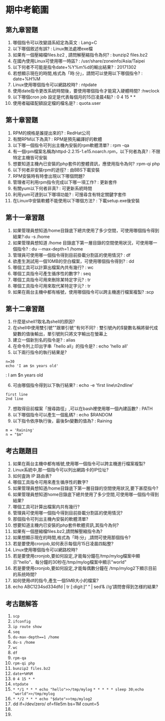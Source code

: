 # 期中考範圍
## 第九章習題
1. 哪個指令可以改變語系紹定為英文 : Lang=C
2. 以下哪個敘述有誤? : Linux無法處裡exe檔
3. 如果有一個壓縮檔files.bz2 , 請問解壓縮指令為何? : bunzip2 files.bz2
4. 在國內使用Linux可使用哪一時區? : /usr/share/zoneinfo/Asia/Taipei
5. 以下何者不可能是指令date+%Y%m%d的輸出結果? : 20171302
6. 若想顯示現在的時間,格式為「時:分」，請問可以使用以下哪個指令? : date+%H%M
7. Linux使用哪個指令可以網路校時? : ntpdate
8. 使用date指令更改系統時間後，要使用哪個指令才能寫入硬體時間? :hwclock
9. 以下哪個cron job 設定是代表每個月的15日凌晨4點? : 0 4 15 * *
10. 使用者磁碟配額設定檔的檔名是? : quota.user
## 第十章習題
1. RPM的規格是誰提出來的? : RedHat公司
2. 有關RPM以下為真? : RPM是預先編譯好的軟體
3. 以下哪一個指令可列出主機內安裝的rpm軟體清單? : rpm -qa
4. 有一個rpm檔案名稱為httpd-2.2.15-1.e15.noarch.rpm，以下何者為真? : 不限特定主機皆可安裝
5. 想要知道主機內已安裝的php套件的整體資訊，應使用指令為何? :rpm-qi php
6. 以下何者非安裝rpm的途徑? : 由BBS下載安裝
7. RPM安裝時有時會出現以下哪個問題?
8. 管理者可利用rpm指令完成以下哪一項工作? : 更新套件 
9. 有關yum以下何者非真? : 可更新系統時間
10. 利用yum可達到以下哪項功能? : 可搜尋含有特定關鍵字套件
11. 在Linux中安裝軟體不能使用以下哪個方法? : 下載setup.exe後安裝
## 第十一章習題
1. 如果管理員想知道/home目錄底下總共使用了多少空間，可使用哪個指令得到結果?:du -s /home
2. 如果管理員想知道 /home 目錄底下第一層目錄的空間使用狀況，可使用哪一個指令? : du --max-depth=1 /home
3. 管理員可使用哪一個指令得到目前掛載分割區的使用情況? : df
4. 欲產生測試用一個10MB的空白檔案，可使用哪個指令得到? : dd
5. 哪個工具可以計算出檔案內共有幾行? : wc
6. 哪個工具指令可產生循序性的數字? : seq
7. 哪個工具指令可用來刪除某特定字元? : tr 
8. 哪個工具指令可用來取代某特定字元? : tr
9. 如果在兩台主機中都有帳號，使用哪個指令可以跨主機進行檔案複製? :scp
## 第十二章習題
1. 什麼是shell?取名為shell的原因?
2. 在shell中使用雙引號""跟單引號''有何不同? : 雙引號內的$變數名稱將替代成變數的值後輸出，單引號則只將文字輸出在螢幕上
3. 建立一個新別名的指令是? : alias
4. 在命令列上印出字串「hello all」的指令是? : echo 'hello all'
5. 以下兩行指令的執行結果是?
```
n=30
echo 'I am $n years old'
```
: I am $n years old

6. 可由哪個指令得到以下執行結果? : echo -e 'first line\n2ndline'

```
first line 
2nd line
```

7. 想取得目前檔案「搜尋路徑」,可以在bash裡使用哪一個內建函數? : PATH
8. 以下哪個指令可以產生一個亂碼? : echo $RANDOM
9. 以下指令依序執行後，最後$n變數的值為? : Raining
```
m = 'Raining'
n = "$m"
```
## 考古題題目
1. 如果在兩台主機中都有帳號,使用哪一個指令可以跨主機進行檔案複製? 
2. Linux系統中,那一個指今可以列出網路卡的IP位址? 
3. 如何査詢 IP 路由表? 
4. 哪個工具指令可用來產生循序性的數字? 
5. 如果管理員想知道/home目錄底下第一層目錄的空間使用狀況,要下甚麼指今? 
6. 如果管理員想知道home目錄底下總共使用了多少空間,可使用哪一個指今得到結果? 
7. 哪個工具可計算出檔案内共有幾行?
8. 管理員可使用哪一個指今得到目前掛載分割區的使用情況?
9. 那個指令可列出主機內安裝的軟體清單?
10. 想要知道主機内已安裝的php套件軟體资訊,其指今為何?
11. 如果有一個歴縮檔files.bz2,請問解壓縮指令為?
12. 如果想顯示現在的時間,格式為「時:分」,請問可使用那個指令?
13. 若是要使用cronjob,如何表示每個月15日凌晨四點整?
14. Linux使用哪個指令可以網路校時?
15. 若是要使用cronjob,要如何設定,才能每分鐘在/tmp/mylog檔案中顯示"hello"、每分鐘的30秒在/tmp/mylog檔案中顯示"world"
16. 若是要使用cronjob,要如何設定,才能每偶數分鐘在 /tmp/mylog2下顯示目前的系统時間?
17. 如何使用df的指今,產生一個5MB大小的檔案?
18. echo ABC1234sd334dfd | tr [:digit:]“ “ | sed’& //g’請問會得到怎様的結果?

## 考古題解答
1. ```scp``` 
2. ```ifconfig```
3. ```ip route show```
4. ```seq```
5. ```du-max-depth==1 /home```
6. ```du-s /home```
7. ```wc```
8. ```df```
9. ```rpm-qa```
10. ```rpm-qi php```
11. ```bunzip2 files.bz2```
12. ```date+%H%M```
13. ```0 4 15 * *```
14. ```ntpdate```
15. ```* */1 * * * echo "hello">>/tmp/mylog``` ```* * * * * sleep 30;echo "world">>/tmp/mylog```
16. ```* */2 * * * echo "$date">>tmp/mylog2```
17. dd if=/dev/zero/ of=file5m bs=1M count=5
18. 
19. 

